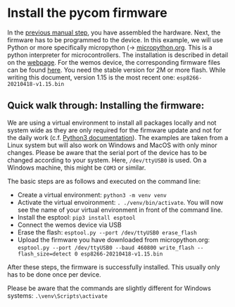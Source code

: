 # Install the pycom firmware

In the [previous manual step](hardware.md), you have assembled the hardware. Next, the firmware has to be programmed to the device. In this example, we will use Python or more specifically micropython (-> [micropython.org](http://micropython.org/). This is a python interpreter for microcontrollers. The installation is described in detail on the [webpage](http://docs.micropython.org/en/latest/esp8266/tutorial/intro.html#deploying-the-firmware). For the wemos device, the corresponding firmware files can be found [here](https://micropython.org/download/esp8266/). You need the stable version for 2M or more flash. While writing this document, version 1.15 is the most recent one: `esp8266-20210418-v1.15.bin`


## Quick walk through: Installing the firmware:

We are using a virtual environment to install all packages locally and not system wide as they are only required for the firmware update and not for the daily work (c.f. [Python3 documentation](https://docs.python.org/3/library/venv.html)). The examples are taken from a Linux system but will also work on Windows and MacOS with only minor changes. Please be aware that the serial port of the device has to be changed according to your system. Here, `/dev/ttyUSB0` is used. On a Windows machine, this might be `COM3` or similar.

The basic steps are as follows and executed on the command line:

* Create a virtual environment: `python3 -m venv venv`
* Activate the virtual envoironment: `. ./venv/bin/activate`. You will now see the name of your virtual environment in front of the command line.
* Install the esptool: `pip3 install esptool`
* Connect the wemos device via USB
* Erase the flash: `esptool.py --port /dev/ttyUSB0 erase_flash`
* Upload the firmware you have downloaded from micropython.org: `esptool.py --port /dev/ttyUSB0 --baud 460800 write_flash --flash_size=detect 0 esp8266-20210418-v1.15.bin`

After these steps, the firmware is successfully installed. This usually only has to be done once per device.

Please be aware that the commands are slightly different for Windows systems:
`.\venv\Scripts\activate`
